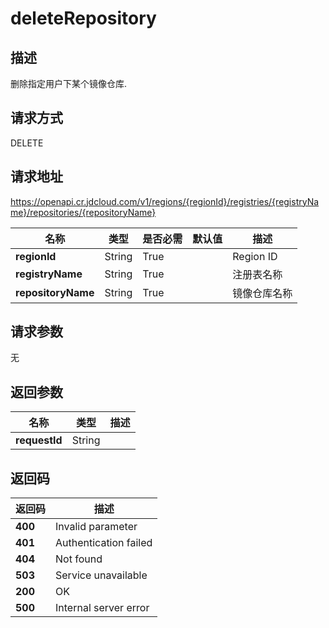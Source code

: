 # deleteRepository


## 描述
删除指定用户下某个镜像仓库.


## 请求方式
DELETE

## 请求地址
https://openapi.cr.jdcloud.com/v1/regions/{regionId}/registries/{registryName}/repositories/{repositoryName}

|名称|类型|是否必需|默认值|描述|
|---|---|---|---|---|
|**regionId**|String|True| |Region ID|
|**registryName**|String|True| |注册表名称|
|**repositoryName**|String|True| |镜像仓库名称|

## 请求参数
无


## 返回参数
|名称|类型|描述|
|---|---|---|
|**requestId**|String| |


## 返回码
|返回码|描述|
|---|---|
|**400**|Invalid parameter|
|**401**|Authentication failed|
|**404**|Not found|
|**503**|Service unavailable|
|**200**|OK|
|**500**|Internal server error|
